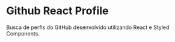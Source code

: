 # Github React Profile

Busca de perfis do GitHub desenvolvido utilizando React e Styled Components.
